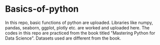 # Basics-of-python
In this repo, basic functions of python are uploaded. Libraries like numpy, pandas, seaborn, ggplot, plotly etc. are worked and uploaded here.
The codes in this repo are practiced from the book titled "Mastering Python for Data Science". Datasets used are different from the book.
